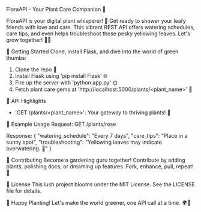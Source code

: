 FloraAPI - Your Plant Care Companion 🌿

FloraAPI is your digital plant whisperer! 🌼 Get ready to shower your leafy friends with love and care. This vibrant REST API offers watering schedules, care tips, and even helps troubleshoot those pesky yellowing leaves. Let's grow together! 🌵🌸

🚀 Getting Started
Clone, install Flask, and dive into the world of green thumbs:
1. Clone the repo 🌱
2. Install Flask using 'pip install Flask' 🌐
3. Fire up the server with 'python app.py' 🌞
4. Fetch plant care gems at 'http://localhost:5000/plants/<plant_name>' 🌼

🌿 API Highlights
- 'GET /plants/<plant_name>': Your gateway to thriving plants! 🌱

🌵 Example Usage
Request:
GET /plants/rose

Response:
{
  "watering_schedule": "Every 7 days",
  "care_tips": "Place in a sunny spot",
  "troubleshooting": "Yellowing leaves may indicate overwatering. 🚱"
}

🌺 Contributing
Become a gardening guru together! Contribute by adding plants, polishing docs, or dreaming up features. Fork, enhance, pull, repeat! 🌻

📃 License
This lush project blooms under the MIT License. See the LICENSE file for details.

🌸 Happy Planting! Let's make the world greener, one API call at a time. 🌍🌿
